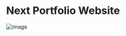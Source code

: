# Next Portfolio Website

![image](https://user-images.githubusercontent.com/44923253/159428784-461a5a99-f6de-490f-964f-d71a4ba9c2b5.png)
